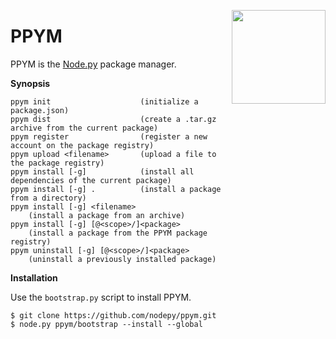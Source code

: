 <img src="http://i.imgur.com/CdzJiFi.png" align="right" width="150px"></img>
# PPYM

PPYM is the [Node.py] package manager.

  [Node.py]: https://github.com/nodepy/nodepy

__Synopsis__

    ppym init                    (initialize a package.json)
    ppym dist                    (create a .tar.gz archive from the current package)
    ppym register                (register a new account on the package registry)
    ppym upload <filename>       (upload a file to the package registry)
    ppym install [-g]            (install all dependencies of the current package)
    ppym install [-g] .          (install a package from a directory)
    ppym install [-g] <filename>
        (install a package from an archive)
    ppym install [-g] [@<scope>/]<package>
        (install a package from the PPYM package registry)
    ppym uninstall [-g] [@<scope>/]<package>
        (uninstall a previously installed package)

__Installation__

Use the `bootstrap.py` script to install PPYM.

    $ git clone https://github.com/nodepy/ppym.git
    $ node.py ppym/bootstrap --install --global
